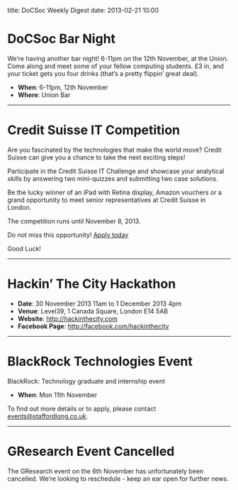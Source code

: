 title: DoCSoc Weekly Digest
date: 2013-02-21 10:00

# DoCSoc Bar Night
We’re having another bar night! 6-11pm on the 12th November, at the Union. Come along and meet some of your fellow computing students. £3 in, and your ticket gets you four drinks (that’s a pretty flippin’ great deal).

- **When**: 6-11pm, 12th November
- **Where**: Union Bar

---

# Credit Suisse IT Competition
Are you fascinated by the technologies that make the world move? Credit Suisse can give you a chance to take the next exciting steps!

Participate in the Credit Suisse IT Challenge and showcase your analytical skills by answering two mini-quizzes and submitting two case solutions.

Be the lucky winner of an iPad with Retina display, Amazon vouchers or a grand opportunity to meet senior representatives at Credit Suisse in London.

The competition runs until November 8, 2013.

Do not miss this opportunity! [Apply today](www.credit-suisse.com/itcompetition)

Good Luck!

---

# Hackin’ The City Hackathon

- **Date**: 30 November 2013 11am to 1 December 2013 4pm
- **Venue**: Level39, 1 Canada Square, London E14 5AB
- **Website**: http://hackinthecity.com
- **Facebook Page**: http://facebook.com/hackinthecity

---

# BlackRock Technologies Event
BlackRock: Technology graduate and internship event

- **When**: Mon 11th November

To find out more details or to apply, please contact [events@staffordlong.co.uk](mailto:events@staffordlong.co.uk).  

---

# GResearch Event Cancelled

The GResearch event on the 6th November has unfortunately been cancelled. We’re looking to reschedule - keep an ear open for further news.
